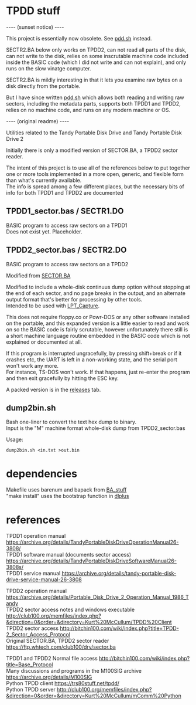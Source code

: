 # TPDD stuff

---- (sunset notice) ----

This project is essentially now obsolete. See [pdd.sh](https://github.com/bkw777/pdd.sh) instead.

SECTR2.BA below only works on TPDD2, can not read all parts of the disk, can not write to the disk, relies on some inscrutable machine code included inside the BASIC code (which I did not write and can not explain), and only runs on the slow vinatge computer.

SECTR2.BA is mildly interesting in that it lets you examine raw bytes on a disk directly from the portable.

But I have since written [pdd.sh](https://github.com/bkw777/pdd.sh) which allows both reading and writing raw sectors, including the metadata parts, supports both TPDD1 and TPDD2, relies on no machine code, and runs on any modern machine or OS.

---- (original readme) ----

Utilities related to the Tandy Portable Disk Drive and Tandy Portable Disk Drive 2

Initially there is only a modified version of SECTOR.BA, a TPDD2 sector reader.

The intent of this project is to use all of the references below to put together one or more tools implemented in a more open, generic, and flexible form than what's currently available.  
The info is spread among a few different places, but the necessary bits of info for both TPDD1 and TPDD2 are documented  

## TPDD1_sector.bas / SECTR1.DO
BASIC program to access raw sectors on a TPDD1  
Does not exist yet. Placeholder.

## TPDD2_sector.bas / SECTR2.DO
BASIC program to access raw sectors on a TPDD2

Modified from [SECTOR.BA](https://ftp.whtech.com/club100/drv/sector.ba)

Modified to include a whole-disk continuus dump option without stopping at the end of each sector, and no page breaks in the output, and an alternate output format that's better for processing by other tools.  
Intended to be used with [LPT_Capture](https://github.com/bkw777/LPT_Capture).

This does not require floppy.co or Powr-DOS or any other software installed on the portable, and this expanded version is a little easier to read and work on so the BASIC code is fairly scrutable, however unfortunately there still is a short machine language routine embedded in the BASIC code which is not explained or documented at all.

If this program is interrupted ungracefully, by pressing shift+break or if it crashes etc, the UART is left in a non-working state, and the serial port won't work any more.  
For instance, TS-DOS won't work.
If that happens, just re-enter the program and then exit gracefully by hitting the ESC key.

A packed version is in the [releases](../../releases/latest) tab.

## dump2bin.sh

Bash one-liner to convert the text hex dump to binary.  
Input is the "M" machine format whole-disk dump from TPDD2_sector.bas

Usage:

    dump2bin.sh <in.txt >out.bin

# dependencies
Makefile uses barenum and bapack from [BA_stuff](https://github.com/bkw777/BA_stuff)  
"make install" uses the bootstrap function in [dlplus](https://github.com/bkw777/dlplus)  

# references

TPDD1 operation manual https://archive.org/details/TandyPortableDiskDriveOperationManual26-3808/  
TPDD1 software manual (documents sector access) https://archive.org/details/TandyPortableDiskDriveSoftwareManual26-3808s/  
TPDD1 service manual https://archive.org/details/tandy-portable-disk-drive-service-manual-26-3808  

TPDD2 operation manual https://archive.org/details/Portable_Disk_Drive_2_Operation_Manual_1986_Tandy  
TPDD2 sector access notes and windows executable http://club100.org/memfiles/index.php?&direction=0&order=&directory=Kurt%20McCullum/TPDD%20Client  
TPDD2 sector access http://bitchin100.com/wiki/index.php?title=TPDD-2_Sector_Access_Protocol  
Original SECTOR.BA, TPDD2 sector reader https://ftp.whtech.com/club100/drv/sector.ba  

TPDD1 and TPDD2 Normal file access http://bitchin100.com/wiki/index.php?title=Base_Protocol  
Many discussions and programs in the M100SIG archive https://archive.org/details/M100SIG  
Python TPDD client https://trs80stuff.net/tpdd/  
Python TPDD server http://club100.org/memfiles/index.php?&direction=0&order=&directory=Kurt%20McCullum/mComm%20Python  
